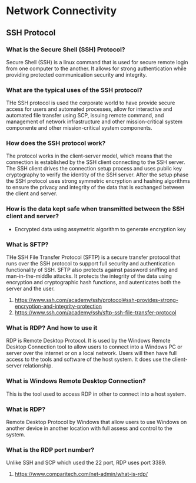# Network Connectivity

## SSH Protocol
### What is the Secure Shell (SSH) Protocol?
Secure Shell (SSH) is a linux command that is used for secure remote login from one computer to the another. It allows for strong authentication while providing protected communication security and integrity. 

### What are the typical uses of the SSH protocol?
THe SSH protocol is used the corporate world to have provide secure access for users and automated processes, allow for interactive and automated file transfer using SCP, issuing remote command, and management of network infrastructure and other mission-critical system componente and other mission-critical system components.

### How does the SSH protocol work?
The protocol works in the client-server model, which means that the connection is established by the SSH client connecting to the SSH server. 
The SSH client drives the connection setup process and uses public key cryptography to verify the identity of the SSH server. 
After the setup phase the SSH protocol uses strong symmetric encryption and hashing algorithms to ensure the privacy and integrity of the data that is exchanged between the client and server.

### How is the data kept safe when transmitted between the SSH client and server?
- Encrypted data using assymetric algorithm to generate encryption key

### What is SFTP?
THe SSH File Transfer Protocol (SFTP) is a secure transfer protocol that runs over the SSH protocol to support full security and authentication functionality of SSH.
SFTP also protects against password sniffing and man-in-the-middle attacks. It protects the integrity of the data using encryption and cryptographic hash functions, and autenticates both the server and the user.

1. https://www.ssh.com/academy/ssh/protocol#ssh-provides-strong-encryption-and-integrity-protection
2. https://www.ssh.com/academy/ssh/sftp-ssh-file-transfer-protocol


### What is RDP? And how to use it
RDP is Remote Desktop Protocol. It is used by the Windows Remote Desktop Connection tool to allow users to connect into a Windows PC or server over the internet or on a local network. Users will then have full access to the tools and software of the host system. 
It does use the client-server relationship.

### What is Windows Remote Desktop Connection?
This is the tool used to access RDP in other to connect into a host system.

### What is RDP?
Remote Desktop Protocol by Windows that allow users to use Windows on another device in another location with full assess and control to the system. 

### What is the RDP port number?
Unlike SSH and SCP which used the 22 port, RDP uses port 3389. 



1. https://www.comparitech.com/net-admin/what-is-rdp/
